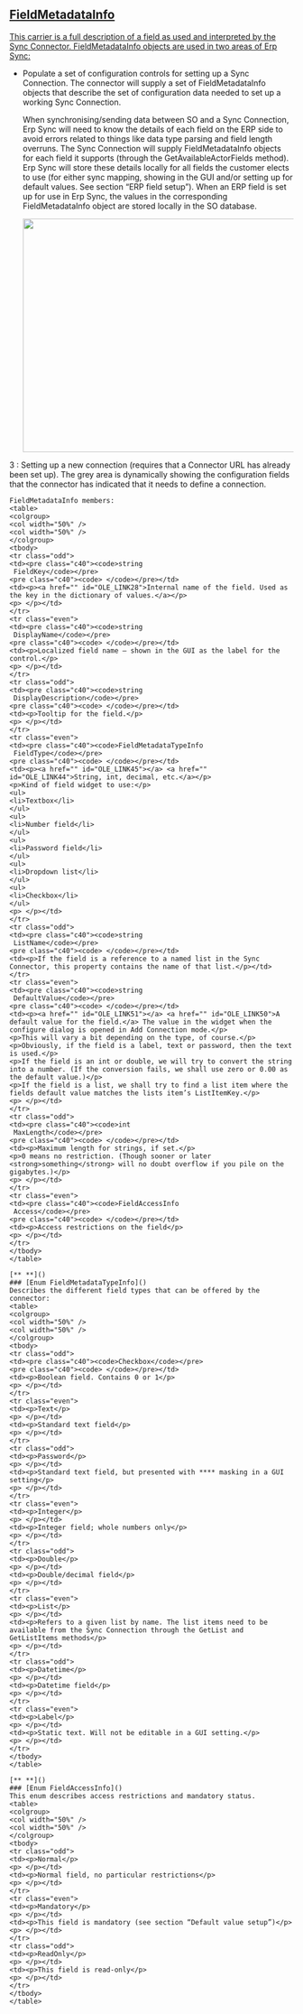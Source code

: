 <properties date="2016-05-10"
SortOrder="6"
/>

[FieldMetadataInfo]()
----------------------------------

<a href="" id="OLE_LINK27"></a> <a href="" id="OLE_LINK9">This carrier is a full description of a field as used and interpreted by the Sync Connector. FieldMetadataInfo objects are used in two areas of Erp Sync:</a>

* Populate a set of configuration controls for setting up a Sync Connection. The connector will supply a set of FieldMetadataInfo objects that describe the set of configuration data needed to set up a working Sync Connection.

    When synchronising/sending data between SO and a Sync Connection, Erp Sync will need to know the details of each field on the ERP side to avoid errors related to things like data type parsing and field length overruns. The Sync Connection will supply FieldMetadataInfo objects for each field it supports (through the GetAvailableActorFields method). Erp Sync will store these details locally for all fields the customer elects to use (for either sync mapping, showing in the GUI and/or setting up for default values. See section “ERP field setup”).
    When an ERP field is set up for use in Erp Sync, the values in the corresponding FieldMetadataInfo object are stored locally in the SO database.
     
    <img src="../Erp%20Sync%20Connector%20Interface_files/image003.png" id="Bilde 5" width="513" height="414" />

3 : Setting up a new connection (requires that a Connector URL has already been set up). The grey area is dynamically showing the configuration fields that the connector has indicated that it needs to define a connection.

     
    FieldMetadataInfo members:
    <table>
    <colgroup>
    <col width="50%" />
    <col width="50%" />
    </colgroup>
    <tbody>
    <tr class="odd">
    <td><pre class="c40"><code>string
     FieldKey</code></pre>
    <pre class="c40"><code> </code></pre></td>
    <td><p><a href="" id="OLE_LINK28">Internal name of the field. Used as the key in the dictionary of values.</a></p>
    <p> </p></td>
    </tr>
    <tr class="even">
    <td><pre class="c40"><code>string
     DisplayName</code></pre>
    <pre class="c40"><code> </code></pre></td>
    <td><p>Localized field name – shown in the GUI as the label for the control.</p>
    <p> </p></td>
    </tr>
    <tr class="odd">
    <td><pre class="c40"><code>string
     DisplayDescription</code></pre>
    <pre class="c40"><code> </code></pre></td>
    <td><p>Tooltip for the field.</p>
    <p> </p></td>
    </tr>
    <tr class="even">
    <td><pre class="c40"><code>FieldMetadataTypeInfo
     FieldType</code></pre>
    <pre class="c40"><code> </code></pre></td>
    <td><p><a href="" id="OLE_LINK45"></a> <a href="" id="OLE_LINK44">String, int, decimal, etc.</a></p>
    <p>Kind of field widget to use:</p>
    <ul>
    <li>Textbox</li>
    </ul>
    <ul>
    <li>Number field</li>
    </ul>
    <ul>
    <li>Password field</li>
    </ul>
    <ul>
    <li>Dropdown list</li>
    </ul>
    <ul>
    <li>Checkbox</li>
    </ul>
    <p> </p></td>
    </tr>
    <tr class="odd">
    <td><pre class="c40"><code>string
     ListName</code></pre>
    <pre class="c40"><code> </code></pre></td>
    <td><p>If the field is a reference to a named list in the Sync Connector, this property contains the name of that list.</p></td>
    </tr>
    <tr class="even">
    <td><pre class="c40"><code>string
     DefaultValue</code></pre>
    <pre class="c40"><code> </code></pre></td>
    <td><p><a href="" id="OLE_LINK51"></a> <a href="" id="OLE_LINK50">A default value for the field.</a> The value in the widget when the configure dialog is opened in Add Connection mode.</p>
    <p>This will vary a bit depending on the type, of course.</p>
    <p>Obviously, if the field is a label, text or password, then the text is used.</p>
    <p>If the field is an int or double, we will try to convert the string into a number. (If the conversion fails, we shall use zero or 0.00 as the default value.)</p>
    <p>If the field is a list, we shall try to find a list item where the fields default value matches the lists item’s ListItemKey.</p>
    <p> </p></td>
    </tr>
    <tr class="odd">
    <td><pre class="c40"><code>int
     MaxLength</code></pre>
    <pre class="c40"><code> </code></pre></td>
    <td><p>Maximum length for strings, if set.</p>
    <p>0 means no restriction. (Though sooner or later <strong>something</strong> will no doubt overflow if you pile on the gigabytes.)</p>
    <p> </p></td>
    </tr>
    <tr class="even">
    <td><pre class="c40"><code>FieldAccessInfo
     Access</code></pre>
    <pre class="c40"><code> </code></pre></td>
    <td><p>Access restrictions on the field</p>
    <p> </p></td>
    </tr>
    </tbody>
    </table>
     
    [** **]()
    ### [Enum FieldMetadataTypeInfo]()
    Describes the different field types that can be offered by the connector:
    <table>
    <colgroup>
    <col width="50%" />
    <col width="50%" />
    </colgroup>
    <tbody>
    <tr class="odd">
    <td><pre class="c40"><code>Checkbox</code></pre>
    <pre class="c40"><code> </code></pre></td>
    <td><p>Boolean field. Contains 0 or 1</p>
    <p> </p></td>
    </tr>
    <tr class="even">
    <td><p>Text</p>
    <p> </p></td>
    <td><p>Standard text field</p>
    <p> </p></td>
    </tr>
    <tr class="odd">
    <td><p>Password</p>
    <p> </p></td>
    <td><p>Standard text field, but presented with **** masking in a GUI setting</p>
    <p> </p></td>
    </tr>
    <tr class="even">
    <td><p>Integer</p>
    <p> </p></td>
    <td><p>Integer field; whole numbers only</p>
    <p> </p></td>
    </tr>
    <tr class="odd">
    <td><p>Double</p>
    <p> </p></td>
    <td><p>Double/decimal field</p>
    <p> </p></td>
    </tr>
    <tr class="even">
    <td><p>List</p>
    <p> </p></td>
    <td><p>Refers to a given list by name. The list items need to be available from the Sync Connection through the GetList and GetListItems methods</p>
    <p> </p></td>
    </tr>
    <tr class="odd">
    <td><p>Datetime</p>
    <p> </p></td>
    <td><p>Datetime field</p>
    <p> </p></td>
    </tr>
    <tr class="even">
    <td><p>Label</p>
    <p> </p></td>
    <td><p>Static text. Will not be editable in a GUI setting.</p>
    <p> </p></td>
    </tr>
    </tbody>
    </table>
     
    [** **]()
    ### [Enum FieldAccessInfo]()
    This enum describes access restrictions and mandatory status.
    <table>
    <colgroup>
    <col width="50%" />
    <col width="50%" />
    </colgroup>
    <tbody>
    <tr class="odd">
    <td><p>Normal</p>
    <p> </p></td>
    <td><p>Normal field, no particular restrictions</p>
    <p> </p></td>
    </tr>
    <tr class="even">
    <td><p>Mandatory</p>
    <p> </p></td>
    <td><p>This field is mandatory (see section “Default value setup”)</p>
    <p> </p></td>
    </tr>
    <tr class="odd">
    <td><p>ReadOnly</p>
    <p> </p></td>
    <td><p>This field is read-only</p>
    <p> </p></td>
    </tr>
    </tbody>
    </table>
     
     
     
    
    

